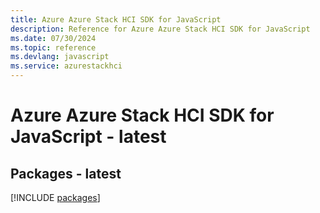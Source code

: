 ```yaml
---
title: Azure Azure Stack HCI SDK for JavaScript
description: Reference for Azure Azure Stack HCI SDK for JavaScript
ms.date: 07/30/2024
ms.topic: reference
ms.devlang: javascript
ms.service: azurestackhci
---
```

# Azure Azure Stack HCI SDK for JavaScript - latest
## Packages - latest
[!INCLUDE [packages](azure-stack-hci-index.md)]